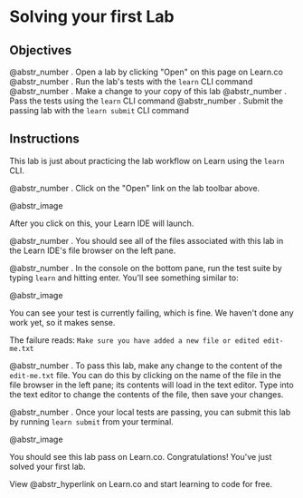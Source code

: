 # Solving your first Lab

## Objectives

@abstr_number . Open a lab by clicking "Open" on this page on Learn.co @abstr_number . Run the lab's tests with the `learn` CLI command @abstr_number . Make a change to your copy of this lab @abstr_number . Pass the tests using the `learn` CLI command @abstr_number . Submit the passing lab with the `learn submit` CLI command

## Instructions

This lab is just about practicing the lab workflow on Learn using the `learn` CLI.

@abstr_number . Click on the "Open" link on the lab toolbar above.

@abstr_image 

After you click on this, your Learn IDE will launch. 

@abstr_number . You should see all of the files associated with this lab in the Learn IDE's file browser on the left pane.

@abstr_number . In the console on the bottom pane, run the test suite by typing `learn` and hitting enter. You'll see something similar to:

@abstr_image 

You can see your test is currently failing, which is fine. We haven't done any work yet, so it makes sense.

The failure reads: `Make sure you have added a new file or edited edit-me.txt`

@abstr_number . To pass this lab, make any change to the content of the `edit-me.txt` file. You can do this by clicking on the name of the file in the file browser in the left pane; its contents will load in the text editor. Type into the text editor to change the contents of the file, then save your changes.

@abstr_number . Once your local tests are passing, you can submit this lab by running `learn submit` from your terminal.

@abstr_image 

You should see this lab pass on Learn.co. Congratulations! You've just solved your first lab. 

View @abstr_hyperlink on Learn.co and start learning to code for free.
